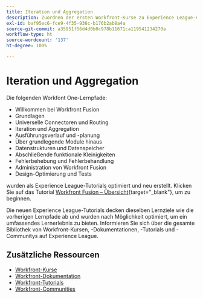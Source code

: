 ```yaml
---
title: Iteration und Aggregation
description: Zuordnen der ersten Workfront-Kurse zu Experience League-Kursen
exl-id: baf95ec6-fce9-4f35-936c-b176b2ab8a4a
source-git-commit: a35951f56d4d0b0c978b11671ca119541234270a
workflow-type: ht
source-wordcount: '137'
ht-degree: 100%

---
```


# Iteration und Aggregation

Die folgenden Workfont One-Lernpfade:

* Willkommen bei Workfront Fusion
* Grundlagen
* Universelle Connectoren und Routing
* Iteration und Aggregation
* Ausführungsverlauf und -planung
* Über grundlegende Module hinaus
* Datenstrukturen und Datenspeicher
* Abschließende funktionale Kleinigkeiten
* Fehlerbehebung und Fehlerbehandlung
* Administration von Workfront Fusion
* Design-Optimierung und Tests

wurden als Experience League-Tutorials optimiert und neu erstellt. Klicken Sie auf das Tutorial [Workfront Fusion – Übersicht](https://experienceleague.adobe.com/docs/workfront-learn/tutorials-workfront/fusion/welcome-to-workfront-fusion/workfront-fusion-overview.html?lang=de){target="_blank"}, um zu beginnen.

Die neuen Experience League-Tutorials decken dieselben Lernziele wie die vorherigen Lernpfade ab und wurden nach Möglichkeit optimiert, um ein umfassendes Lernerlebnis zu bieten.  Informieren Sie sich über die gesamte Bibliothek von Workfront-Kursen, -Dokumentationen, -Tutorials und -Communitys auf Experience League.

## Zusätzliche Ressourcen

* [Workfront-Kurse](https://experienceleague.adobe.com/?lang=de&amp;Solution=Workfront#courses)
* [Workfront-Dokumentation](https://experienceleague.adobe.com/docs/workfront.html?lang=de)
* [Workfront-Tutorials](https://experienceleague.adobe.com/docs/workfront-learn/tutorials-workfront/home.html?lang=de)
* [Workfront-Communities](https://experienceleaguecommunities.adobe.com/t5/workfront/ct-p/workfront)
